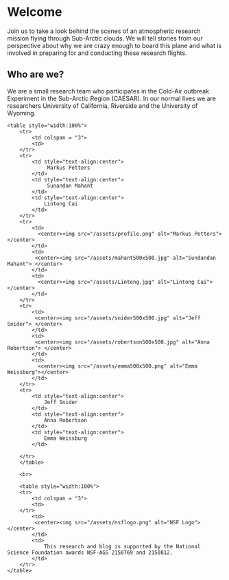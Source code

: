 # Welcome

Join us to take a look behind the scenes of an atmospheric research mission flying through Sub-Arctic clouds. We will tell stories from our perspective about why we are crazy enough to board this plane and what is involved in preparing for and conducting these research flights.

## Who are we?

We are a small research team who participates in the Cold-Air outbreak Experiment in the Sub-Arctic Region (CAESAR). In our normal lives we are researchers University of California, Riverside and the University of Wyoming.

~~~
<table style="width:100%">
    <tr>
        <td colspan = "3">
        <td>
    </tr>
    <tr>
        <td style="text-align:center">
             Markus Petters  
        </td>
        <td style="text-align:center">
             Sunandan Mahant  
        </td>
        <td style="text-align:center">
            Lintong Cai
        </td>
    </tr>
    <tr>
        <td>
          <center><img src="/assets/profile.png" alt="Markus Petters"></center>
        </td>
        <td>
         <center><img src="/assets/mahant500x500.jpg" alt="Sundandan Mahant"> </center>
        </td>
        <td>
          <center><img src="/assets/Lintong.jpg" alt="Lintong Cai"></center>
        </td>
    </tr>
    <tr>
        <td>
         <center><img src="/assets/snider500x500.jpg" alt="Jeff Snider"> </center>
        </td>
        <td>
         <center><img src="/assets/robertson500x500.jpg" alt="Anna Robertson"> </center>
        </td>
        <td>
          <center><img src="/assets/emma500x500.png" alt="Emma Weissburg"></center>
        </td>
    </tr>
    <tr>
        <td style="text-align:center">
            Jeff Snider 
        </td>
        <td style="text-align:center">
            Anna Robertson  
        </td>
        <td style="text-align:center">
            Emma Weissburg
        </td>

    </tr>
    </table>

    <br>

    <table style="width:100%">
    <tr>
        <td colspan = "3">
        <td>
    </tr>
        <td>
         <center><img src="/assets/nsflogo.png" alt="NSF Logo"> </center>
        </td>
        <td>
            This research and blog is supported by the National Science Foundation awards NSF-AGS 2150769 and 2150812.
        </td>
    </tr>
</table>
~~~
